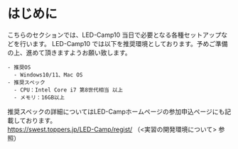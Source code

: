 # はじめに
こちらのセクションでは、LED-Camp10 当日で必要となる各種セットアップなどを行います。
LED-Camp10 では以下を推奨環境としております。予めご準備の上、進めて頂きますようお願い致します。

```
- 推奨OS
  - Windows10/11、Mac OS
- 推奨スペック
  - CPU：Intel Core i7 第8世代相当 以上
  - メモリ：16GB以上
```
推奨スペックの詳細についてはLED-Campホームページの参加申込ページにも記載しております。\
https://swest.toppers.jp/LED-Camp/regist/ （<実習の開発環境について> 参照）

